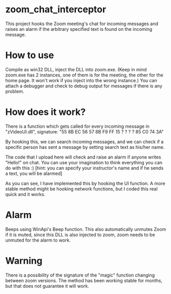 # zoom_chat_interceptor
This project hooks the Zoom meeting's chat for incoming messages and raises an alarm if the arbitrary specified text is found on the incoming message.

# How to use
Compile as win32 DLL, inject the DLL into zoom.exe. (Keep in mind zoom.exe has 2 instances, one of them is for the meeting, the other for the home page. It won't work if you inject into the wrong instance.) You can attach a debugger and check to debug output for messages if there is any problem. 


# How does it work?
There is a function which gets called for every incoming message in "zVideoUI.dll", signature: "55 8B EC 56 57 8B F9 FF 15 ? ? ? ? 85 C0 74 3A"

By hooking this, we can search incoming messages, and we can check if a specific person has sent a message by setting search text as his/her name.

The code that I upload here will check and raise an alarm if anyone writes "Hello!" on chat. You can use your imagination to think everything you can do with this :) [hint: you can specify your instructor's name and if he sends a text, you will be alarmed]

As you can see, I have implemented this by hooking the UI function. A more stable method might be hooking network functions, but I coded this real quick and it works.

# Alarm
Beeps using WinApi's Beep function. This also automatically unmutes Zoom if it is muted, since this DLL is also injected to zoom, zoom needs to be unmuted for the alarm to work.

# Warning
There is a possibility of the signature of the "magic" function changing between zoom versions. The method has been working stable for months, but that does not guarantee it will work.
